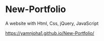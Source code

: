 # New-Portfolio
A website with Html, Css, jQuery, JavaScript
<br />

https://yamnjoha1.github.io/New-Portfolio/
